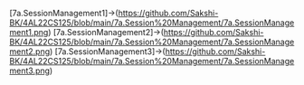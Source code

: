 [7a.SessionManagement1]->(https://github.com/Sakshi-BK/4AL22CS125/blob/main/7a.Session%20Management/7a.SessionManagement1.png)
[7a.SessionManagement2]->(https://github.com/Sakshi-BK/4AL22CS125/blob/main/7a.Session%20Management/7a.SessionManagement2.png)
[7a.SessionManagement3]->(https://github.com/Sakshi-BK/4AL22CS125/blob/main/7a.Session%20Management/7a.SessionManagement3.png)
